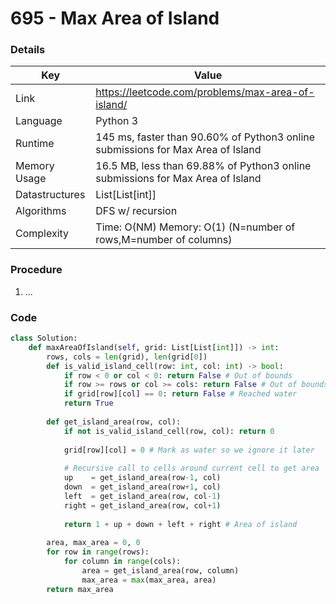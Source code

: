 # 695 - Max Area of Island

### Details

| Key | Value |
| --- | ----- |
| Link | https://leetcode.com/problems/max-area-of-island/
| Language | Python 3
| Runtime | 145 ms, faster than 90.60% of Python3 online submissions for Max Area of Island
| Memory Usage | 16.5 MB, less than 69.88% of Python3 online submissions for Max Area of Island
| Datastructures | List[List[int]]
| Algorithms | DFS w/ recursion
| Complexity | Time: O(NM) Memory: O(1) (N=number of rows,M=number of columns)

### Procedure

1. ...

### Code

```python
class Solution:
    def maxAreaOfIsland(self, grid: List[List[int]]) -> int:
        rows, cols = len(grid), len(grid[0]) 
        def is_valid_island_cell(row: int, col: int) -> bool:
            if row < 0 or col < 0: return False # Out of bounds
            if row >= rows or col >= cols: return False # Out of bounds
            if grid[row][col] == 0: return False # Reached water
            return True
        
        def get_island_area(row, col):
            if not is_valid_island_cell(row, col): return 0
            
            grid[row][col] = 0 # Mark as water so we ignore it later
            
            # Recursive call to cells around current cell to get area
            up    = get_island_area(row-1, col)
            down  = get_island_area(row+1, col)
            left  = get_island_area(row, col-1)
            right = get_island_area(row, col+1)
            
            return 1 + up + down + left + right # Area of island
        
        area, max_area = 0, 0
        for row in range(rows):
            for column in range(cols):
                area = get_island_area(row, column)
                max_area = max(max_area, area)
        return max_area
```
